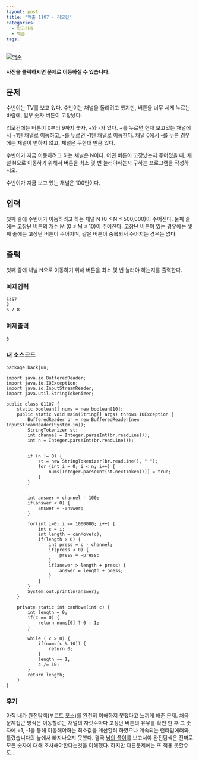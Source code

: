 ```yaml
---
layout: post
title: "백준 1107 - 리모컨"
categories:
  - 알고리즘
  - 백준
tags:
---
```

[![백준](https://d2gd6pc034wcta.cloudfront.net/images/logo@2x.png)](https://www.acmicpc.net/problem/1107)
#### 사진을 클릭하시면 문제로 이동하실 수 있습니다.

## 문제
수빈이는 TV를 보고 있다. 수빈이는 채널을 돌리려고 했지만, 버튼을 너무 세게 누르는 바람에, 일부 숫자 버튼이 고장났다.

리모컨에는 버튼이 0부터 9까지 숫자, +와 -가 있다. +를 누르면 현재 보고있는 채널에서 +1된 채널로 이동하고, -를 누르면 -1된 채널로 이동한다. 채널 0에서 -를 누른 경우에는 채널이 변하지 않고, 채널은 무한대 만큼 있다.

수빈이가 지금 이동하려고 하는 채널은 N이다. 어떤 버튼이 고장났는지 주어졌을 때, 채널 N으로 이동하기 위해서 버튼을 최소 몇 번 눌러야하는지 구하는 프로그램을 작성하시오.

수빈이가 지금 보고 있는 채널은 100번이다.

## 입력
첫째 줄에 수빈이가 이동하려고 하는 채널 N (0 ≤ N ≤ 500,000)이 주어진다.  둘째 줄에는 고장난 버튼의 개수 M (0 ≤ M ≤ 10)이 주어진다. 고장난 버튼이 있는 경우에는 셋째 줄에는 고장난 버튼이 주어지며, 같은 버튼이 중복되서 주어지는 경우는 없다.

## 출력
첫째 줄에 채널 N으로 이동하기 위해 버튼을 최소 몇 번 눌러야 하는지를 출력한다.

### 예제입력
```
5457
3
6 7 8
```

### 예제출력
```
6
```

### 내 소스코드
```
package backjun;

import java.io.BufferedReader;
import java.io.IOException;
import java.io.InputStreamReader;
import java.util.StringTokenizer;

public class Q1107 {
	static boolean[] nums = new boolean[10];
	public static void main(String[] args) throws IOException {
		BufferedReader br = new BufferedReader(new InputStreamReader(System.in));
		StringTokenizer st;
		int channel = Integer.parseInt(br.readLine());
		int n = Integer.parseInt(br.readLine());


		if (n != 0) {
			st = new StringTokenizer(br.readLine(), " ");
			for (int i = 0; i < n; i++) {
				nums[Integer.parseInt(st.nextToken())] = true;
			}
		}


		int answer = channel - 100;
		if(answer < 0) {
			answer = -answer;
		}

		for(int i=0; i <= 1000000; i++) {
			int c = i;
			int length = canMove(c);
			if(length > 0) {
				int press = c - channel;
				if(press < 0) {
					press = -press;
				}
				if(answer > length + press) {
					answer = length + press;
				}
			}
		}
		System.out.println(answer);
	}

	private static int canMove(int c) {
		int length = 0;
		if(c == 0) {
			return nums[0] ? 0 : 1;
		}

		while ( c > 0) {
			if(nums[c % 10]) {
				return 0;
			}
			length += 1;
			c /= 10;
		}
		return length;
	}
}

```

### 후기
아직 내가 완전탐색(부르트 포스)를 완전히 이해하지 못했다고 느끼게 해준 문제.
처음 문제접근 방식은 이동할려는 채널의 자릿수마다 고장난 버튼의 유무를 확인 한 후 그 숫자에 +1, -1을 통해 이동해야하는 최소값을 계산할려 하였으나 계속되는 런타임에러와, 틀렸습니다의 늪에서 빠져나오지 못했다. 결국 [남의 풀이](http://appree.tistory.com/7)를 보고서야 완전탐색은 진짜로 모든 숫자에 대해 조사해야한다는것을 이해했다. 하지만 다른문제에는 또 적용 못할수도..
